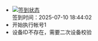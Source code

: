 - [![签到状态](https://github.com/womade/Cloud189-Actions/actions/workflows/main.yml/badge.svg?branch=main)](https://github.com/womade/Cloud189-Actions/actions/workflows/main.yml) <br> 签到时间：2025-07-10 18:44:02
- 开始执行帐号1
- 设备ID不存在，需要二次设备校验
